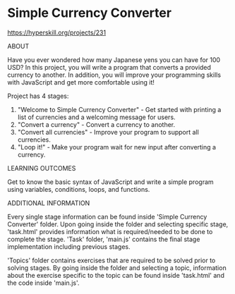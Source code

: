 # Simple Currency Converter

https://hyperskill.org/projects/231

ABOUT

Have you ever wondered how many Japanese yens you can have for 100 USD? 
In this project, you will write a program that converts a provided currency to another.
In addition, you will improve your programming skills with JavaScript and get more comfortable using it!

Project has 4 stages:

  1. "Welcome to Simple Currency Converter" - Get started with printing a list of currencies and a welcoming message for users.
  2. "Convert a currency" - Convert a currency to another.
  3. "Convert all currencies" - Improve your program to support all currencies.
  4. "Loop it!" - Make your program wait for new input after converting a currency.

LEARNING OUTCOMES

Get to know the basic syntax of JavaScript and write a simple program using variables, conditions, loops, and functions.

ADDITIONAL INFORMATION

Every single stage information can be found inside 'Simple Currency Converter' folder. Upon going inside the folder and selecting specific
stage, 'task.html' provides information what is required/needed to be done to complete the stage.
'Task' folder, 'main.js' contains the final stage implementation including previous stages.

'Topics' folder contains exercises that are required to be solved prior to solving stages. By going inside the folder
and selecting a topic, information about the exercise specific to the topic can be found inside 'task.html' and the code inside 'main.js'.
